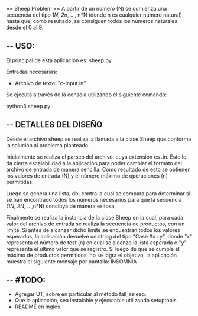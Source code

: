 == Sheep Problem ==
A partir de un número (N) se comienza una secuencia del tipo 1*N, 2*n, .. , n*N (donde n es cualquier
número natural) hasta que, como resultado, se consiguen todos los números naturales desde el 0 al 9.

--
USO:
--
El principal de esta aplicación es: sheep.py

Entradas necesarias:
* Archivo de texto: "c-input.in"


Se ejecuta a través de la consola utilizando el siguiente comando:

python3 sheep.py

--
DETALLES DEL DISEÑO
--
Desde el archivo sheep se realiza la llamada a la clase Sheep que conforma la solución al problema planteado.

Inicialmente se realiza el parseo del archivo, cuya extensión es .in. Esto le da cierta escalabilidad a la
aplicación para poder cambiar el formato del archivo de entrada de manera sencilla. Como resultado de esto
se obtienen los valores de entrada (N) y el número máximo de operaciones (n) permitidas.

Luego se genera una lista, db, contra la cual se compara para determinar si se han encontrado todos los números
necesarios para que la secuencia (1*N, 2*N, .. ,n*N) concluya de manera exitosa.

Finalmente se realiza la instancia de la clase Sheep en la cual, para cada valor del archivo de entrada
se realiza la secuencia de productos, con un lìmite. Si antes de alcanzar dicho límite se encuentran todos los valores
esperados, la aplicación devuelve un string del tipo "Case #x : y", donde "x" representa el número de test (n) en cual
se alcanzo la lista esperada e "y" representa el último valor que se registro.
Si luego de que se cumple el máximo de productos permitidos, no se logra el objetivo, la aplicación muestra
el siguiente mensaje por pantalla: INSOMNIA

--
 #TODO:
--
 * Agregar UT, sobre en particular al método fall_asleep.
 * Que la aplicación, sea instalable y ejecutable utilizando setuptools
 * README en inglés
